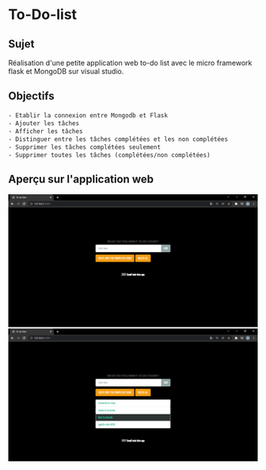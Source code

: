 # To-Do-list
## Sujet
Réalisation d'une petite application web to-do list avec le micro framework flask et MongoDB sur visual studio.  

## Objectifs
```
- Etablir la connexion entre Mongodb et Flask
- Ajouter les tâches 
- Afficher les tâches
- Distinguer entre les tâches complétées et les non complétées
- Supprimer les tâches complétées seulement 
- Supprimer toutes les tâches (complétées/non complétées) 
```

## Aperçu sur l'application web
<img src="/Captures/1.PNG" alt="" />
<img src="./Captures/2.PNG" alt="" />

